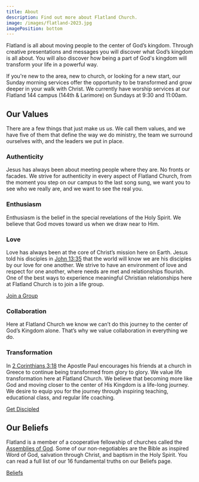 ```yaml
---
title: About
description: Find out more about Flatland Church.
image: /images/flatland-2023.jpg
imagePosition: bottom
---
```


Flatland is all about moving people to the center of God’s kingdom. Through creative presentations and messages you will discover what God’s kingdom is all about. You will also discover how being a part of God's kingdom will transform your life in a powerful way.

If you're new to the area, new to church, or looking for a new start, our Sunday morning services offer the opportunity to be transformed and grow deeper in your walk with Christ. We currently have worship services at our Flatland 144 campus (144th & Larimore) on Sundays at 9:30 and 11:00am.

## Our Values

There are a few things that just make us _us_. We call them values, and we have five of them that define the way we do ministry, the team we surround ourselves with, and the leaders we put in place.

### Authenticity

Jesus has always been about meeting people where they are. No fronts or facades. We strive for authenticity in every aspect of Flatland Church, from the moment you step on our campus to the last song sung, we want you to see who we really are, and we want to see the real you.

### Enthusiasm

Enthusiasm is the belief in the special revelations of the Holy Spirit. We believe that God moves toward us when we draw near to Him.

### Love

Love has always been at the core of Christ’s mission here on Earth. Jesus told his disciples in [John 13:35](http://biblehub.com/john/13-35.htm) that the world will know we are his disciples by our love for one another. We strive to have an environment of love and respect for one another, where needs are met and relationships flourish. One of the best ways to experience meaningful Christian relationships here at Flatland Church is to join a life group.

<a href="/groups" class="btn btn--gray">Join a Group</a>

### Collaboration

Here at Flatland Church we know we can’t do this journey to the center of God’s Kingdom alone. That’s why we value collaboration in everything we do.

### Transformation

In [2 Corinthians 3:18](https://www.biblegateway.com/passage/?search=2%20Corinthians%203:18) the Apostle Paul encourages his friends at a church in Greece to continue being transformed from glory to glory. We value life transformation here at Flatland Church. We believe that becoming more like God and moving closer to the center of His Kingdom is a life-long journey. We desire to equip you for the journey through inspiring teaching, educational class, and regular life coaching.

<a href="/discipleship" class="btn btn--gray">Get Discipled</a>

## Our Beliefs

Flatland is a member of a cooperative fellowship of churches called the [Assemblies of God](https://ag.org/). Some of our non-negotiables are the Bible as inspired Word of God, salvation through Christ, and baptism in the Holy Spirit. You can read a full list of our 16 fundamental truths on our Beliefs page.

<a href="/beliefs" class="btn btn--gray">Beliefs</a>
